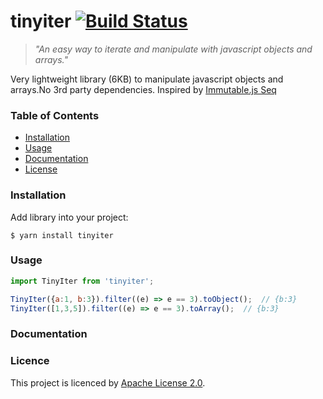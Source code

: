 # tinyiter [![Build Status](https://travis-ci.com/saskaale/tinyiter.svg?branch=master)](https://travis-ci.com/saskaale/tinyiter)
> *"An easy way to iterate and manipulate with javascript objects and arrays."*

Very lightweight library (6KB) to manipulate javascript objects and arrays.No 3rd party dependencies. Inspired by [Immutable.js Seq](https://facebook.github.io/immutable-js/docs/#/Seq)

### Table of Contents
* [Installation](#installation)
* [Usage](#usage)
* [Documentation](#documentation)
* [License](#license)

### Installation
Add library into your project:
```console
$ yarn install tinyiter
```

### Usage
```javascript
import TinyIter from 'tinyiter';

TinyIter({a:1, b:3}).filter((e) => e == 3).toObject();  // {b:3}
TinyIter([1,3,5]).filter((e) => e == 3).toArray();  // {b:3}
```
### Documentation



### Licence
This project is licenced by [Apache License 2.0](https://github.com/saskaale/tinyiter/blob/master/LICENSE).


